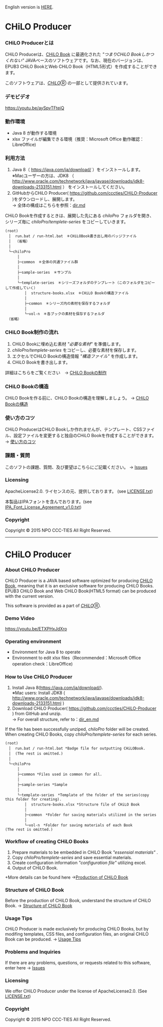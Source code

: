 English version is [HERE](#english).

# CHiLO Producer

### CHiLO Producerとは

CHiLO Producerは、[CHiLO Book](https://github.com/cccties/CHiLO-Producer/wiki) に最適化された _"つまりCHiLO Bookしかつくれない"_ JAVAベースのソフトウェアです。なお、現在のバージョンは、EPUB3 CHiLO BookとWeb CHiLO Book（HTML5形式）を作成することができます。

このソフトウェアは、[_CHiLO_](http://www.cccties.org/activities/chilo/)Ⓡ の一部として提供されています。

### デモビデオ

https://youtu.be/aySpvTFteiQ

### 動作環境

* Java 8 が動作する環境  
* xlsx ファイルが編集できる環境（推奨：Microsoft Office 動作確認：LibreOffice)

### 利用方法

1. Java 8（ https://java.com/ja/download/ ）をインストールします。<br />※Macユーザーの方は、JDK8 （  http://www.oracle.com/technetwork/java/javase/downloads/jdk8-downloads-2133151.html ） をインストールしてください。
1. GitHubからCHiLO Producer( https://github.com/cccties/CHiLO-Producer )をダウンロードし、展開します。<br>
-> 全体の構成はこちらを参照：[dir.md](dir.md)

CHiLO Bookを作成するときは、展開した先にある _chiloPro_ フォルダを開き、シリーズ毎に _chiloPro/templete-series_  をコピーしていきます。
```
(root)
　│  run.bat / run-html.bat　＊CHiLOBook書き出し用のバッジファイル
　│  （省略）
　│
　└─chiloPro
　    │
　    ├─common　＊全体の共通ファイル群
　    │
　    ├─sample-series　＊サンプル
　    │
　    └─template-series　＊シリーズフォルダのテンプレート（このフォルダをコピーして作成していく）
　    　　│  structure-books.xlsx　＊CHiLO Bookの構造ファイル
　    　　│
　    　　├─common　＊シリーズ内の素材を保存するフォルダ
　    　　│
　    　　└─vol-n　＊各ブックの素材を保存するフォルダ
　（省略）
```

### CHiLO Book制作の流れ

1. CHiLO Bookに埋め込む素材 _"必要な素材"_ を準備します。
1.  _chiloPro/templete-series_ をコピーし、必要な素材を保存します。
1. エクセルでCHiLO Bookの構造情報 _"構造ファイル"_ を作成します。
1. CHiLO Bookを書き出します。

詳細はこちらをご覧ください　-> [CHiLO Bookの制作](https://github.com/cccties/CHiLO-Producer/wiki/01.CHiLO-Book%E3%81%AE%E5%88%B6%E4%BD%9C)

### CHiLO Bookの構造

CHiLO Bookを作る前に、CHiLO Bookの構造を理解しましょう。
-> [CHiLO Bookの構造](https://github.com/cccties/CHiLO-Producer/wiki/00.CHiLO-Book%E3%81%AE%E6%A7%8B%E9%80%A0)

### 使い方のコツ

CHiLO ProducerはCHiLO Bookしか作れませんが、テンプレート、CSSファイル、設定ファイルを変更すると独自のCHiLO Bookを作成することができます。
-> [使い方のコツ](https://github.com/cccties/CHiLO-Producer/wiki/03.%E4%BD%BF%E3%81%84%E6%96%B9%E3%81%AE%E3%82%B3%E3%83%84)

### 課題・質問

このソフトの課題、質問、及び要望はこちらにご記載ください。
-> [Issues](https://github.com/cccties/CHiLO-Producer/issues)

### Licensing

ApacheLicense2.0. ライセンスの元、提供しております。 (see [LICENSE.txt](LICENSE.txt)) 

本製品はIPAフォントを含んでおります。(see [IPA_Font_License_Agreement_v1.0.txt](chiloPro/template-series/common/fonts/IPA_Font_License_Agreement_v1.0.txt))

### Copyright

Copyright © 2015 NPO CCC-TIES All Right Reserved.

***

# <a name="english"> CHiLO Producer

### About CHiLO Producer

CHiLO Producer is a JAVA based software optimized for producing [CHiLO Book](https://github.com/cccties/CHiLO-Producer/wiki), meaning that it is an exclusive software for producing CHiLO Books. EPUB3 CHiLO Book and Web CHiLO Book(HTML5 format) can be produced  with the current version.

This software is provided as a part of [_CHiLO_](http://www.cccties.org/en/activities/chilo/)Ⓡ.

### Demo Video

https://youtu.be/ETXPHxJdXro

### Operating environment

* Environment for Java 8 to operate
* Environment to edit xlsx files（Recommended：Microsoft Office operation check：LibreOffice)

### How to Use CHiLO Producer

1. Install Java 8(https://java.com/ja/download/). <br />※Mac users: Install JDK8 ( http://www.oracle.com/technetwork/java/javase/downloads/jdk8-downloads-2133151.html )
1. Download CHiLO Producer( https://github.com/cccties/CHiLO-Producer ) from GitHub and unzip.   
-> For overall structure, refer to：[dir_en.md](dir_en.md)

If the file has been successfully unziped, _chiloPro_ folder will be created. When creating CHiLO Books, copy _chiloPro/templete-series_ for each series.
```
(root)
　│  run.bat / run-html.bat *Badge file for outputting CHiLOBook.
　│  (The rest is omitted.)
　│
　└─chiloPro
　    │
　    ├─common *Files used in common for all.
　    │
　    ├─sample-series *Sample
　    │
　    └─template-series　*Template of the folder of the series(copy this folder for creating).
　    　　│  structure-books.xlsx *Structure file of CHiLO Book
　    　　│
　    　　├─common　*Folder for saving materials utilized in the series
　    　　│
　    　　└─vol-n　*Folder for saving materials of each Book
(The rest is omitted.)
```

### Workflow of creating CHiLO Books

1. Prepare materials to be embedded in CHiLO Book _"essensial materials"_ .
1. Copy _chiloPro/templete-series_ and save essential materials.
1. Create configuration information _"configuration file"_ utilizing excel.
1. Output of CHiLO Book.

+More details can be found here ->[Production of CHiLO Book](https://github.com/cccties/chilo-producer/wiki/e01.Production-of-CHiLO-Book)

### Structure of CHiLO Book

Before the production of CHiLO Book, understand the structure of CHiLO Book.
-> [Structure of CHiLO Book](https://github.com/cccties/chilo-producer/wiki/e00.Structure-of-CHiLO-Book)

### Usage Tips

CHiLO Producer is made exclusively for producing CHiLO Books, but by modifing templates, CSS files, and configuration files, an original CHiLO Book can be produced.
-> [Usage Tips](https://github.com/cccties/chilo-producer/wiki/e03.Usage-Tips)

### Problems and Inquiries

If there are any problems, questions, or requests related to this software, enter here -> [Issues](https://github.com/cccties/CHiLO-Producer/issues)

### Licensing

We offer CHiLO Producer under the license of ApacheLicense2.0. (See [LICENSE.txt](LICENSE.txt)) 

### Copyright

Copyright © 2015 NPO CCC-TIES All Right Reserved.

